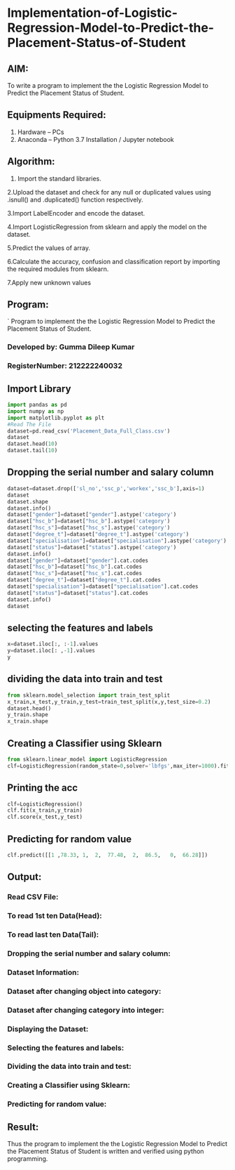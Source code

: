 # Implementation-of-Logistic-Regression-Model-to-Predict-the-Placement-Status-of-Student

## AIM:
To write a program to implement the the Logistic Regression Model to Predict the Placement Status of Student.

## Equipments Required:
1. Hardware – PCs
2. Anaconda – Python 3.7 Installation / Jupyter notebook

## Algorithm:

1. Import the standard libraries.

  2.Upload the dataset and check for any null or duplicated values using .isnull() and   .duplicated() function respectively.

  3.Import LabelEncoder and encode the dataset.

  4.Import LogisticRegression from sklearn and apply the model on the dataset.

  5.Predict the values of array.

  6.Calculate the accuracy, confusion and classification report by importing the required modules from sklearn.

  7.Apply new unknown values

## Program:
`
Program to implement the the Logistic Regression Model to Predict the Placement Status of Student.
### Developed by: Gumma Dileep Kumar
### RegisterNumber:  212222240032
## Import Library
```python
import pandas as pd
import numpy as np
import matplotlib.pyplot as plt
#Read The File
dataset=pd.read_csv('Placement_Data_Full_Class.csv')
dataset
dataset.head(10)
dataset.tail(10)
```
## Dropping the serial number and salary column
```python
dataset=dataset.drop(['sl_no','ssc_p','workex','ssc_b'],axis=1)
dataset
dataset.shape
dataset.info()
dataset["gender"]=dataset["gender"].astype('category')
dataset["hsc_b"]=dataset["hsc_b"].astype('category')
dataset["hsc_s"]=dataset["hsc_s"].astype('category')
dataset["degree_t"]=dataset["degree_t"].astype('category')
dataset["specialisation"]=dataset["specialisation"].astype('category')
dataset["status"]=dataset["status"].astype('category')
dataset.info()
dataset["gender"]=dataset["gender"].cat.codes
dataset["hsc_b"]=dataset["hsc_b"].cat.codes
dataset["hsc_s"]=dataset["hsc_s"].cat.codes
dataset["degree_t"]=dataset["degree_t"].cat.codes
dataset["specialisation"]=dataset["specialisation"].cat.codes
dataset["status"]=dataset["status"].cat.codes
dataset.info()
dataset
```
## selecting the features and labels
```python
x=dataset.iloc[:, :-1].values
y=dataset.iloc[: ,-1].values
y
```
## dividing the data into train and test
```python
from sklearn.model_selection import train_test_split
x_train,x_test,y_train,y_test=train_test_split(x,y,test_size=0.2)
dataset.head()
y_train.shape
x_train.shape
```
## Creating a Classifier using Sklearn
```python
from sklearn.linear_model import LogisticRegression
clf=LogisticRegression(random_state=0,solver='lbfgs',max_iter=1000).fit(x_train,y_train)
```
## Printing the acc
```python
clf=LogisticRegression()
clf.fit(x_train,y_train)
clf.score(x_test,y_test)
``` 
## Predicting for random value
```python
clf.predict([[1	,78.33,	1,	2,	77.48,	2,	86.5,	0,	66.28]])

```
## Output:

### Read CSV File:





### To read 1st ten Data(Head):




### To read last ten Data(Tail):



### Dropping the serial number and salary column:








### Dataset Information:



### Dataset after changing object into category:





### Dataset after changing category into integer:





### Displaying the Dataset:





### Selecting the features and labels:




### Dividing the data into train and test:




### Creating a Classifier using Sklearn:




### Predicting for random value:




## Result:
Thus the program to implement the the Logistic Regression Model to Predict the Placement Status of Student is written and verified using python programming.
